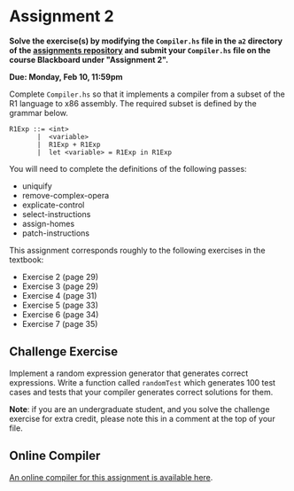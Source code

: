 # Assignment 2

**Solve the exercise(s) by modifying the `Compiler.hs` file in the `a2`
directory of the [assignments
repository](https://github.com/jnear/cs202-assignments) and submit
your `Compiler.hs` file on the course Blackboard under "Assignment
2".**

**Due: Monday, Feb 10, 11:59pm**

Complete `Compiler.hs` so that it implements a compiler from a subset
of the R1 language to x86 assembly. The required subset is defined by
the grammar below.
   
```
R1Exp ::= <int>
       |  <variable>
       |  R1Exp + R1Exp
       |  let <variable> = R1Exp in R1Exp
```

You will need to complete the definitions of the following passes:

- uniquify
- remove-complex-opera
- explicate-control
- select-instructions
- assign-homes
- patch-instructions

This assignment corresponds roughly to the following exercises in the
textbook:

- Exercise 2 (page 29)
- Exercise 3 (page 29)
- Exercise 4 (page 31)
- Exercise 5 (page 33)
- Exercise 6 (page 34)
- Exercise 7 (page 35)

## Challenge Exercise

Implement a random expression generator that generates correct
expressions. Write a function called `randomTest` which generates 100
test cases and tests that your compiler generates correct solutions
for them.

**Note**: if you are an undergraduate student, and you solve the
challenge exercise for extra credit, please note this in a comment at
the top of your file.

## Online Compiler

[An online compiler for this assignment is available
here](http://jnear.w3.uvm.edu/cs202/compiler-a2.php).
